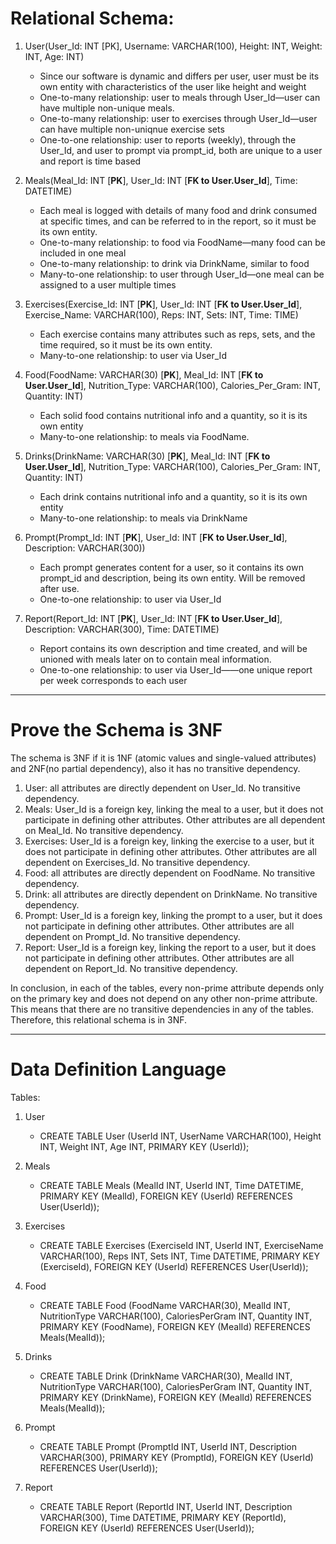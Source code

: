 # Relational Schema:

1. User(User_Id: INT [PK], Username: VARCHAR(100), Height: INT, Weight: INT, Age: INT) 
    - Since our software is dynamic and differs per user, user must be its own entity with characteristics of the user like height and weight
    - One-to-many relationship: user to meals through User_Id—user can have multiple non-unique meals. 
    - One-to-many relationship: user to exercises through User_Id—user can have multiple non-uniqnue exercise sets
    - One-to-one relationship: user to reports (weekly), through the User_Id, and user to prompt via prompt_id, both are unique to a user and report is time based

2. Meals(Meal_Id: INT [**PK**], User_Id: INT [**FK to User.User_Id**], Time: DATETIME)
    - Each meal is logged with details of many food and drink consumed at specific times, and can be referred to in the report, so it must be its own entity. 
    - One-to-many relationship: to food via FoodName—many food can be included in one meal
    - One-to-many relationship: to drink via DrinkName, similar to food
    - Many-to-one relationship: to user through User_Id—one meal can be assigned to a user multiple times

3. Exercises(Exercise_Id: INT [**PK**], User_Id: INT [**FK to User.User_Id**], Exercise_Name: VARCHAR(100), Reps: INT, Sets: INT, Time: TIME)
    - Each exercise contains many attributes such as reps, sets, and the time required, so it must be its own entity. 
    - Many-to-one relationship: to user via User_Id

4. Food(FoodName: VARCHAR(30) [**PK**], Meal_Id: INT [**FK to User.User_Id**], Nutrition_Type: VARCHAR(100), Calories_Per_Gram: INT, Quantity: INT)
    - Each solid food contains nutritional info and a quantity, so it is its own entity
    - Many-to-one relationship: to meals via FoodName. 

5. Drinks(DrinkName: VARCHAR(30) [**PK**], Meal_Id: INT [**FK to User.User_Id**], Nutrition_Type: VARCHAR(100), Calories_Per_Gram: INT, Quantity: INT)
    - Each drink contains nutritional info and a quantity, so it is its own entity
    - Many-to-one relationship: to meals via DrinkName

6. Prompt(Prompt_Id: INT [**PK**], User_Id: INT [**FK to User.User_Id**], Description: VARCHAR(300))
    - Each prompt generates content for a user, so it contains its own prompt_id and description, being its own entity. Will be removed after use. 
    - One-to-one relationship: to user via User_Id

7. Report(Report_Id: INT [**PK**], User_Id: INT [**FK to User.User_Id**], Description: VARCHAR(300), Time: DATETIME)
    - Report contains its own description and time created, and will be unioned with meals later on to contain meal information. 
    - One-to-one relationship: to user via User_Id——one unique report per week corresponds to each user
  
---

# Prove the Schema is 3NF

The schema is 3NF if it is 1NF (atomic values and single-valued attributes) and 2NF(no partial dependency), also it has no transitive dependency.

1. User: all attributes are directly dependent on User_Id. No transitive dependency.
2. Meals: User_Id is a foreign key, linking the meal to a user, but it does not participate in defining other attributes. Other attributes are all dependent on Meal_Id. No transitive dependency.
3. Exercises: User_Id is a foreign key, linking the exercise to a user, but it does not participate in defining other attributes. Other attributes are all dependent on Exercises_Id. No transitive dependency.
4. Food: all attributes are directly dependent on FoodName. No transitive dependency.
5. Drink: all attributes are directly dependent on DrinkName. No transitive dependency.
6. Prompt: User_Id is a foreign key, linking the prompt to a user, but it does not participate in defining other attributes. Other attributes are all dependent on Prompt_Id. No transitive dependency.
7. Report: User_Id is a foreign key, linking the report to a user, but it does not participate in defining other attributes. Other attributes are all dependent on Report_Id. No transitive dependency.

In conclusion, in each of the tables, every non-prime attribute depends only on the primary key and does not depend on any other non-prime attribute. This means that there are no transitive dependencies in any of the tables. Therefore, this relational schema is in 3NF.

---

# Data Definition Language

Tables:
1. User
    - CREATE TABLE User (UserId INT, UserName VARCHAR(100), Height INT, Weight INT, Age INT, PRIMARY KEY (UserId));
  
2. Meals
    - CREATE TABLE Meals (MealId INT, UserId INT, Time DATETIME, PRIMARY KEY (MealId), FOREIGN KEY (UserId) REFERENCES User(UserId));
  
3. Exercises
    - CREATE TABLE Exercises (ExerciseId INT, UserId INT, ExerciseName VARCHAR(100), Reps INT, Sets INT, Time DATETIME, PRIMARY KEY (ExerciseId), FOREIGN KEY (UserId) REFERENCES User(UserId));
  
4. Food
    - CREATE TABLE Food (FoodName VARCHAR(30), MealId INT, NutritionType VARCHAR(100), CaloriesPerGram INT, Quantity INT, PRIMARY KEY (FoodName), FOREIGN KEY (MealId) REFERENCES Meals(MealId));
  
5. Drinks
    - CREATE TABLE Drink (DrinkName VARCHAR(30), MealId INT, NutritionType VARCHAR(100), CaloriesPerGram INT, Quantity INT, PRIMARY KEY (DrinkName), FOREIGN KEY (MealId) REFERENCES Meals(MealId));
  
6. Prompt
    - CREATE TABLE Prompt (PromptId INT, UserId INT, Description VARCHAR(300), PRIMARY KEY (PromptId), FOREIGN KEY (UserId) REFERENCES User(UserId));
  
7. Report
    - CREATE TABLE Report (ReportId INT, UserId INT, Description VARCHAR(300), Time DATETIME, PRIMARY KEY (ReportId), FOREIGN KEY (UserId) REFERENCES User(UserId));



